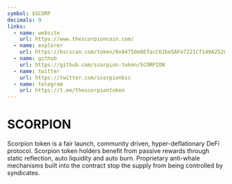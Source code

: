 ```yaml
---
symbol: $SCORP
decimals: 9
links:
  - name: website
    url: https://www.thescorpioncoin.com/
  - name: explorer
    url: https://bscscan.com/token/0x84750e8EfacC62be5AFe7221Cf149A2520Cb1b60
  - name: github
    url: https://github.com/scorpion-token/SCORPION
  - name: twitter
    url: https://twitter.com/scorpionbsc
  - name: telegram
    url: https://t.me/thescorpiontoken
---
```


# SCORPION

Scorpion token is a fair launch, community driven, hyper-deflationary DeFi protocol. Scorpion token holders benefit from passive rewards through static reflection, auto liquidity and auto burn. Proprietary anti-whale mechanisms built into the contract stop the supply from being controlled by syndicates.
